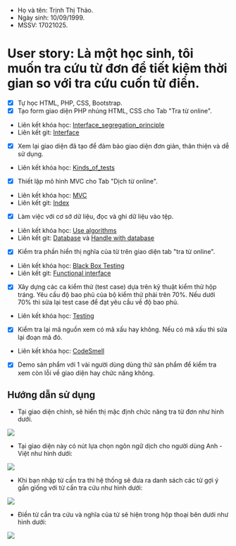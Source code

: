 - Họ và tên: Trịnh Thị Thảo.</li>
 - Ngày sinh: 10/09/1999.</li>
 - MSSV: 17021025.</li> 
# User story: Là một học sinh, tôi muốn tra cứu từ đơn để tiết kiệm thời gian so với tra cứu cuốn từ điển.
- [x] Tự học HTML, PHP, CSS, Bootstrap.
- [x] Tạo form giao diện PHP nhúng HTML, CSS cho Tab "Tra từ online".
* Liên kết khóa học: [Interface_segregation_principle](https://medium.com/codingthesmartway-com-blog/the-2019-roadmap-to-fullstack-web-development-1bba67a54ae8)
* Liên kết git: [Interface](https://github.com/ThaoIE3/INT2208-7-2019/blob/master/nhom-19/DictionaryWeb/index.php)
- [x] Xem lại giao diện đã tạo để đảm bảo giao diện đơn giản, thân thiện và dễ sử dụng.
* Liên kết khóa học: [Kinds_of_tests](https://docs.google.com/document/d/1a4i_31R8WBUAnF91syr1FwBpKoAiTY6rEJt1xWjb74M/edit#heading=h.e3sa5k1h7i5n)
- [x] Thiết lập mô hình MVC cho Tab "Dịch từ online".
* Liên kết khóa học: [MVC](https://docs.google.com/document/d/1a4i_31R8WBUAnF91syr1FwBpKoAiTY6rEJt1xWjb74M/edit#heading=h.kehlqoeo6d9r)
* Liên kết git: [Index](https://github.com/ThaoIE3/INT2208-7-2019/blob/master/nhom-19/DictionaryWeb/index.php)
- [x] Làm việc với cơ sở dữ liệu, đọc và ghi dữ liệu vào tệp.
* Liên kết khóa học: [Use algorithms](https://docs.google.com/document/d/1a4i_31R8WBUAnF91syr1FwBpKoAiTY6rEJt1xWjb74M/edit#heading=h.y0z4iaquxeaf)
* Liên kết git: [Database](https://github.com/ThaoIE3/INT2208-7-2019/tree/master/nhom-19/DictionaryWeb/EV) và [Handle with database](https://github.com/ThaoIE3/INT2208-7-2019/blob/master/nhom-19/DictionaryWeb/actions.php)
- [x] Kiểm tra phần hiển thị nghĩa của từ trên giao diện tab "tra từ online".
* Liên kết khóa học: [Black Box Testing](https://docs.google.com/document/d/1a4i_31R8WBUAnF91syr1FwBpKoAiTY6rEJt1xWjb74M/edit#heading=h.zhrswbsdiifd)
* Liên kết git: [Functional interface](https://github.com/ThaoIE3/INT2208-7-2019/blob/master/nhom-19/DictionaryWeb/index.php)
- [x] Xây dựng các ca kiểm thử (test case) dựa trên kỹ thuật kiểm thử hộp tráng. Yêu cầu độ bao phủ của bộ kiểm thử phải trên 70%. Nếu dưới 70% thì sửa lại test case để đạt yêu cầu về độ bao phủ.
* Liên kết khóa học: [Testing](https://docs.google.com/document/d/1a4i_31R8WBUAnF91syr1FwBpKoAiTY6rEJt1xWjb74M/edit#heading=h.rxddpdxv9qym)
- [x] Kiểm tra lại mã nguồn xem có mã xấu hay không. Nếu có mã xấu thì sửa lại đoạn mã đó.
* Liên kết khóa học: [CodeSmell](https://docs.google.com/document/d/1a4i_31R8WBUAnF91syr1FwBpKoAiTY6rEJt1xWjb74M/edit#heading=h.x5jzfha6cshw/CodeSmell)
- [x] Demo sản phẩm với 1 vài người dùng dùng thử sản phẩm để kiểm tra xem còn lỗi về giao diện hay chức năng không.

## Hướng dẫn sử dụng
* Tại giao diện chính, sẽ hiển thị mặc định chức năng tra từ đơn như hình dưới.
<img src="https://i.imgur.com/w2b1b47.png">



* Tại giao diện này có nút lựa chọn ngôn ngữ dịch cho người dùng
Anh - Việt như hình dưới:
<img src="https://i.imgur.com/4BiULdD.png">



* Khi bạn nhập từ cần tra thì hệ thống sẽ đưa ra danh sách các từ gợi ý gần giống với từ cần tra cứu như hình dưới:
<img src="https://i.imgur.com/QL2MXkD.png">



* Điền từ cần tra cứu và nghĩa của từ sẽ hiện trong hộp thoại bên dưới như hình dưới:
<img src="https://i.imgur.com/i7TIsUx.png">



